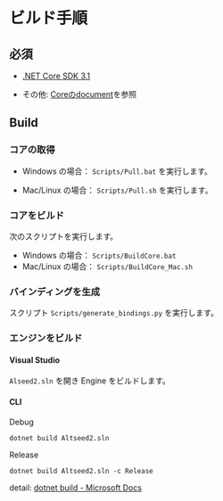 ﻿# ビルド手順

## 必須
- [.NET Core SDK 3.1](https://dotnet.microsoft.com/download/dotnet-core/3.1)

- その他: [Coreのdocument](../Core/documents/development/HowToBuild_Ja.md)を参照

## Build

### コアの取得

- Windows の場合： `Scripts/Pull.bat` を実行します。

- Mac/Linux の場合： `Scripts/Pull.sh` を実行します。

### コアをビルド

次のスクリプトを実行します。

- Windows の場合： `Scripts/BuildCore.bat`
- Mac/Linux の場合： `Scripts/BuildCore_Mac.sh`

### バインディングを生成

スクリプト `Scripts/generate_bindings.py` を実行します。

### エンジンをビルド

#### Visual Studio
`Alseed2.sln` を開き Engine をビルドします。

#### CLI

Debug
```shell
dotnet build Altseed2.sln
```
Release
```shell
dotnet build Altseed2.sln -c Release
```
detail: 
[dotnet build - Microsoft Docs](https://docs.microsoft.com/ja-jp/dotnet/core/tools/dotnet-build)
